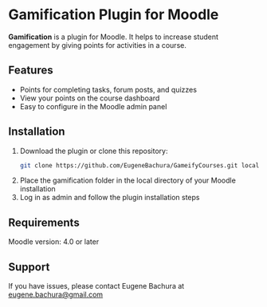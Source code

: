 # Gamification Plugin for Moodle

**Gamification** is a plugin for Moodle. It helps to increase student engagement by giving points for activities in a course.

## Features

- Points for completing tasks, forum posts, and quizzes
- View your points on the course dashboard
- Easy to configure in the Moodle admin panel

## Installation

1. Download the plugin or clone this repository:
   ```bash
   git clone https://github.com/EugeneBachura/GameifyCourses.git local/gamification
2. Place the gamification folder in the local directory of your Moodle installation
3. Log in as admin and follow the plugin installation steps

## Requirements

Moodle version: 4.0 or later

## Support
If you have issues, please contact Eugene Bachura at eugene.bachura@gmail.com
